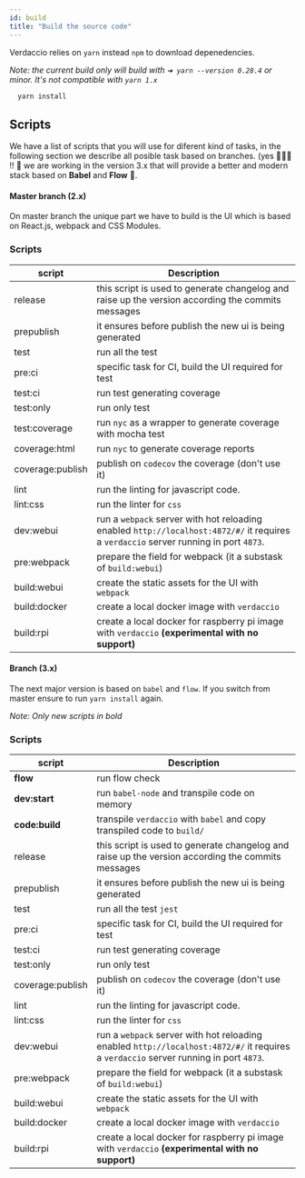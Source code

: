 ```yaml
---
id: build
title: "Build the source code"
---
```


Verdaccio relies on `yarn` instead `npm` to download depenedencies.

*Note: the current build only will build with `➜ yarn --version 0.28.4` or minor. It's not compatible with `yarn 1.x`*

```bash
  yarn install
```

## Scripts

We have a list of scripts that you will use for diferent kind of tasks, in the following section we describe all posible task based on branches. (yes 🎉🎉🎉 !! 🚧 we are working in the version 3.x that will provide a better and modern stack based on **Babel** and **Flow** 🚧.


#### Master branch (2.x)

On master branch the unique part we have to build is the UI which is based on React.js, webpack and CSS Modules.

### Scripts

script | Description
--- | --- |
release | this script is used to generate changelog and raise up the version according the commits messages
prepublish | it ensures before publish the new ui is being generated
test | run all the test
pre:ci | specific task for CI, build the UI required for test
test:ci | run test generating coverage
test:only | run only test
test:coverage | run `nyc` as a wrapper to generate coverage with mocha test
coverage:html | run `nyc` to generate coverage reports
coverage:publish | publish on `codecov` the coverage (don't use it)
lint | run the linting for javascript code.
lint:css | run the linter for `css`
dev:webui | run a `webpack` server with hot reloading enabled `http://localhost:4872/#/` it requires a `verdaccio` server running in port `4873`.
pre:webpack | prepare the field for webpack (it a substask of `build:webui`)
build:webui | create the static assets for the UI with `webpack`
build:docker | create a local docker image with `verdaccio`
build:rpi | create a local docker for raspberry pi image with `verdaccio` **(experimental with no support)**


#### Branch (3.x)

The next major version is based on `babel` and `flow`. If you switch from master ensure to run `yarn install` again.

*Note: Only new scripts in bold*

### Scripts

script | Description
--- | --- |
**flow** | run flow check
**dev:start** | run `babel-node` and transpile code on memory
**code:build** | transpile `verdaccio` with `babel` and  copy transpiled code to `build/`
release | this script is used to generate changelog and raise up the version according the commits messages
prepublish | it ensures before publish the new ui is being generated
test | run all the test `jest`
pre:ci | specific task for CI, build the UI required for test
test:ci | run test generating coverage
test:only | run only test
coverage:publish | publish on `codecov` the coverage (don't use it)
lint | run the linting for javascript code.
lint:css | run the linter for `css`
dev:webui | run a `webpack` server with hot reloading enabled `http://localhost:4872/#/` it requires a `verdaccio` server running in port `4873`.
pre:webpack | prepare the field for webpack (it a substask of `build:webui`)
build:webui | create the static assets for the UI with `webpack`
build:docker | create a local docker image with `verdaccio`
build:rpi | create a local docker for raspberry pi image with `verdaccio` **(experimental with no support)**
